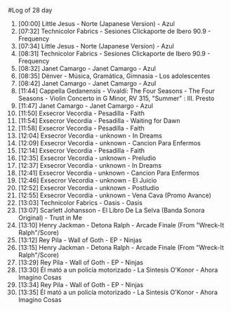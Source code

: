 #Log of 28 day

1. [00:00] Little Jesus - Norte (Japanese Version) - Azul
1. [07:32] Technicolor Fabrics - Sesiones Clickaporte de Ibero 90.9 - Frequency
1. [07:34] Little Jesus - Norte (Japanese Version) - Azul
1. [08:31] Technicolor Fabrics - Sesiones Clickaporte de Ibero 90.9 - Frequency
1. [08:32] Janet Camargo - Janet Camargo - Azul
1. [08:35] Dënver - Música, Gramática, Gimnasia - Los adolescentes
1. [08:42] Janet Camargo - Janet Camargo - Azul
1. [11:44] Cappella Gedanensis - Vivaldi: The Four Seasons - The Four Seasons - Violin Concerto in G Minor, RV 315, "Summer" : III. Presto
1. [11:47] Janet Camargo - Janet Camargo - Azul
1. [11:50] Exsecror Vecordia - Pesadilla - Faith
1. [11:54] Exsecror Vecordia - Pesadilla - Waiting for Dawn
1. [11:58] Exsecror Vecordia - Pesadilla - Faith
1. [12:04] Exsecror Vecordia - unknown - In Dreams
1. [12:09] Exsecror Vecordia - unknown - Cancion Para Enfermos
1. [12:14] Exsecror Vecordia - Pesadilla - Faith
1. [12:35] Exsecror Vecordia - unknown - Preludio
1. [12:37] Exsecror Vecordia - unknown - In Dreams
1. [12:41] Exsecror Vecordia - unknown - Cancion Para Enfermos
1. [12:46] Exsecror Vecordia - unknown - El Juicio
1. [12:52] Exsecror Vecordia - unknown - Postludio
1. [12:55] Exsecror Vecordia - unknown - Vena Cava (Promo Avance)
1. [13:03] Technicolor Fabrics - Oasis - Oasis
1. [13:07] Scarlett Johansson - El Libro De La Selva (Banda Sonora Original) - Trust in Me
1. [13:10] Henry Jackman - Detona Ralph - Arcade Finale (From "Wreck-It Ralph"/Score)
1. [13:12] Rey Pila - Wall of Goth - EP - Ninjas
1. [13:15] Henry Jackman - Detona Ralph - Arcade Finale (From "Wreck-It Ralph"/Score)
1. [13:29] Rey Pila - Wall of Goth - EP - Ninjas
1. [13:30] Él mató a un policía motorizado - La Sintesis O'Konor - Ahora Imagino Cosas
1. [13:34] Rey Pila - Wall of Goth - EP - Ninjas
1. [13:35] Él mató a un policía motorizado - La Sintesis O'Konor - Ahora Imagino Cosas
